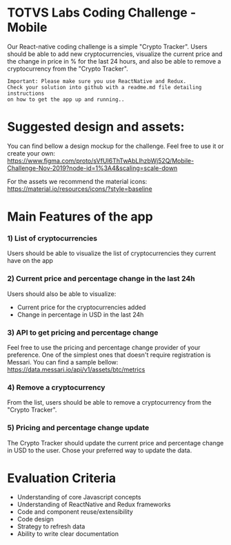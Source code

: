 # TOTVS Labs Coding Challenge - Mobile
Our React-native coding challenge is a simple "Crypto Tracker". Users should be able to add new cryptocurrencies, visualize the current price and the change in price in % for the last 24 hours, and also be able to remove a cryptocurrency from the "Crypto Tracker". 

```
Important: Please make sure you use ReactNative and Redux. 
Check your solution into github with a readme.md file detailing instructions 
on how to get the app up and running..
```

# Suggested design and assets:

You can find bellow a design mockup for the challenge. Feel free to use it or create your own:
https://www.figma.com/proto/sVfUI6ThTwAbLlhzbWj52Q/Mobile-Challenge-Nov-2019?node-id=1%3A4&scaling=scale-down

For the assets we recommend the material icons:
https://material.io/resources/icons/?style=baseline

# Main Features of the app

### 1) List of cryptocurrencies
Users should be able to visualize the list of cryptocurrencies they current have on the app

### 2) Current price and percentage change in the last 24h
Users should also be able to visualize: 
* Current price for the cryptocurrencies added
* Change in percentage in USD in the last 24h

### 3) API to get pricing and percentage change
Feel free to use the pricing and percentage change provider of your preference. One of the simplest ones that doesn't require registration is Messari. You can find a sample bellow:
https://data.messari.io/api/v1/assets/btc/metrics

### 4) Remove a cryptocurrency
From the list, users should be able to remove a cryptocurrency from the "Crypto Tracker".

### 5) Pricing and percentage change update
The Crypto Tracker should update the current price and percentage change in USD to the user. Chose your preferred way to update the data.

# Evaluation Criteria

* Understanding of core Javascript concepts
* Understanding of ReactNative and Redux frameworks
* Code and component reuse/extensibility
* Code design
* Strategy to refresh data
* Ability to write clear documentation

